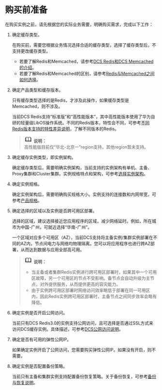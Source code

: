 # 购买前准备<a name="ZH-CN_TOPIC_0168497785"></a>

在购买实例之前，请先根据您的实际业务需要，明确购买需求，完成以下工作：

1.  确定缓存类型。

    在购买前，需要您根据业务情况选择合适的缓存类型，选择了缓存类型后，不支持更改缓存类型。

    -   若要了解Redis和Memcached，请参考[DCS Redis和DCS Memcached的介绍](https://support.huaweicloud.com/productdesc-dcs/zh-cn_topic_0088428509.html)。
    -   若要了解Redis和Memcached的区别，请参考[Redis与Memcached之间如何选择](https://support.huaweicloud.com/productdesc-dcs/RedisAndMemcachedChoose.html)。

2.  确定产品类型和缓存版本。

    只有缓存类型选择的是Redis，才涉及此操作，如果缓存类型是Memcached，则不涉及。

    当前DCS Redis支持“标准版”和“高性能版本”，其中高性能版本使用了华为自研的轻量级LibOS操作系统。不同的Redis版本，特性会不同，可参考[不同Redis版本支持的特性差异说明](https://support.huaweicloud.com/productdesc-dcs/RedisDifference.html)，了解不同版本的Redis。

    >![](public_sys-resources/icon-note.gif) **说明：**   
    >高性能版目前仅“华北-北京一”region支持，其他region暂未支持。  

3.  确定缓存实例类型，即实例架构。

    确定缓存类型后，需要明确实例架构，当前支持的实例架构有单机、主备、Proxy集群和Cluster集群。实例规格特点和架构，可参考[选择实例架构](https://support.huaweicloud.com/productdesc-dcs/CacheSingleNode.html)。

4.  确定实例规格。

    确定实例架构后，需要明确购买规格大小。实例支持的连接数和内网带宽，可参考[产品规格](https://support.huaweicloud.com/productdesc-dcs/zh-cn_topic_0033568446.html)。

5.  确定选择的区域以及实例是否跨可用区部署。

    选择的区域，建议选择接近您应用程序的区域，减少网络延时。例如，所在城市为中国-广州，可就近选择“华南-广州”。

    一个区域对应多个可用区（AZ），当前DCS支持将主备实例/集群实例部署在不同的AZ内，节点间电力与网络均物理隔离。您可以将应用程序也进行跨AZ部署，从而达到数据与应用全部高可用。

    >![](public_sys-resources/icon-note.gif) **说明：**   
    >-   当主备或者集群Redis实例进行跨可用区部署时，如果其中一个可用区故障，另一个可用区的节点不受影响。备节点会自动升级为主节点，对外提供服务，从而提供更高的容灾能力。  
    >-   由于实例跨可用区部署时网络访问效率略低于部署在同一可用区内，因此Redis实例跨可用区部署时，主备节点之间同步效率会略有降低。  

6.  确定实例是否开启公网访问。

    当前只有DCS Redis3.0的实例支持公网访问，且可选择是否通过SSL方式来访问DCS缓存实例。具体描述，可参考[DCS公网访问说明](https://support.huaweicloud.com/dcs_faq/zh-cn_topic_0033568440.html)。

7.  确定是否有可用的弹性公网IP。

    如果确定实例开启了公网访问，您需要购买弹性公网IP。如果没有开启，则不需要。

8.  确定实例是否配置备份策略。

    当前只有主备和集群实例支持配置备份恢复策略。关于备份恢复，可参考[备份与恢复说明](备份与恢复说明.md)。


